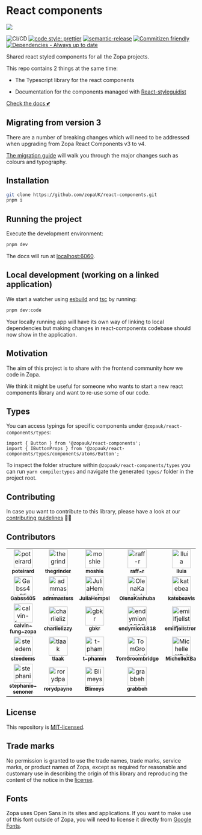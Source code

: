 # React components

<img src="./etc/images/turtle.gif" />

![CI/CD](https://github.com/zopaUK/react-components/workflows/CI/badge.svg)
[![code style: prettier](https://img.shields.io/badge/code_style-prettier-ff69b4.svg?style=flat-square)](https://github.com/prettier/prettier)
[![semantic-release](https://img.shields.io/badge/%20%20%F0%9F%93%A6%F0%9F%9A%80-semantic--release-e10079.svg)](https://github.com/semantic-release/semantic-release)
[![Commitizen friendly](https://img.shields.io/badge/commitizen-friendly-brightgreen.svg)](http://commitizen.github.io/cz-cli/)
[![Dependencies - Always up to date](https://img.shields.io/badge/always-up_to_date-brightgreen.svg)](https://help.github.com/en/articles/configuring-automated-security-fixes)

Shared react styled components for all the Zopa projects.

This repo contains 2 things at the same time:

- The Typescript library for the react components

- Documentation for the components managed with [React-styleguidist](https://react-styleguidist.js.org)

[Check the docs 💕](https://zrc.netlify.app/)

## Migrating from version 3

There are a number of breaking changes which will need to be addressed when upgrading from Zopa React Components v3 to v4.

[The migration guide](/etc/docs/migration-v4.md) will walk you through the major changes such as colours and typography.

## Installation

```bash
git clone https://github.com/zopaUK/react-components.git
pnpm i
```

## Running the project

Execute the development environment:

```bash
pnpm dev
```

The docs will run at [localhost:6060](http://localhost:6060).

## Local development (working on a linked application)

We start a watcher using [esbuild](https://esbuild.github.io/) and [tsc](https://www.typescriptlang.org/docs/handbook/compiler-options.html) by running:

```bash
pnpm dev:code
```

Your locally running app will have its own way of linking to local dependencies but making changes in react-components codebase should now show in the application.

## Motivation

The aim of this project is to share with the frontend community how we code in Zopa.

We think it might be useful for someone who wants to start a new react components library and want to re-use some of our code.

## Types

You can access typings for specific components under `@zopauk/react-components/types`:

```tsx
import { Button } from '@zopauk/react-components';
import { IButtonProps } from '@zopauk/react-components/types/components/atoms/Button';
```

To inspect the folder structure within `@zopauk/react-components/types` you can run `yarn compile:types` and navigate the generated `types/` folder in the project root.

## Contributing

In case you want to contribute to this library, please have a look at our [contributing guidelines](./CONTRIBUTING.md) 🙌🏼

## Contributors

<!-- readme: collaborators,contributors,semantic-release-bot/-,renovate-bot/- -start -->
<table>
<tr>
    <td align="center">
        <a href="https://github.com/poteirard">
            <img src="https://avatars.githubusercontent.com/u/7198934?v=4" width="50;" alt="poteirard"/>
            <br />
            <sub><b>poteirard</b></sub>
        </a>
    </td>
    <td align="center">
        <a href="https://github.com/thegrinder">
            <img src="https://avatars.githubusercontent.com/u/14250944?v=4" width="50;" alt="thegrinder"/>
            <br />
            <sub><b>thegrinder</b></sub>
        </a>
    </td>
    <td align="center">
        <a href="https://github.com/moshie">
            <img src="https://avatars.githubusercontent.com/u/3974301?v=4" width="50;" alt="moshie"/>
            <br />
            <sub><b>moshie</b></sub>
        </a>
    </td>
    <td align="center">
        <a href="https://github.com/raff-r">
            <img src="https://avatars.githubusercontent.com/u/1081070?v=4" width="50;" alt="raff-r"/>
            <br />
            <sub><b>raff-r</b></sub>
        </a>
    </td>
    <td align="center">
        <a href="https://github.com/lluia">
            <img src="https://avatars.githubusercontent.com/u/5938217?v=4" width="50;" alt="lluia"/>
            <br />
            <sub><b>lluia</b></sub>
        </a>
    </td>
    <td align="center">
        <a href="https://github.com/dfvalero">
            <img src="https://avatars.githubusercontent.com/u/337955?v=4" width="50;" alt="dfvalero"/>
            <br />
            <sub><b>dfvalero</b></sub>
        </a>
    </td></tr>
<tr>
    <td align="center">
        <a href="https://github.com/Gabss405">
            <img src="https://avatars.githubusercontent.com/u/67011746?v=4" width="50;" alt="Gabss405"/>
            <br />
            <sub><b>Gabss405</b></sub>
        </a>
    </td>
    <td align="center">
        <a href="https://github.com/admmasters">
            <img src="https://avatars.githubusercontent.com/u/335607?v=4" width="50;" alt="admmasters"/>
            <br />
            <sub><b>admmasters</b></sub>
        </a>
    </td>
    <td align="center">
        <a href="https://github.com/JuliaHempel">
            <img src="https://avatars.githubusercontent.com/u/9414476?v=4" width="50;" alt="JuliaHempel"/>
            <br />
            <sub><b>JuliaHempel</b></sub>
        </a>
    </td>
    <td align="center">
        <a href="https://github.com/OlenaKashuba">
            <img src="https://avatars.githubusercontent.com/u/27281884?v=4" width="50;" alt="OlenaKashuba"/>
            <br />
            <sub><b>OlenaKashuba</b></sub>
        </a>
    </td>
    <td align="center">
        <a href="https://github.com/katebeavis">
            <img src="https://avatars.githubusercontent.com/u/10133018?v=4" width="50;" alt="katebeavis"/>
            <br />
            <sub><b>katebeavis</b></sub>
        </a>
    </td>
    <td align="center">
        <a href="https://github.com/khumbon">
            <img src="https://avatars.githubusercontent.com/u/44274000?v=4" width="50;" alt="khumbon"/>
            <br />
            <sub><b>khumbon</b></sub>
        </a>
    </td></tr>
<tr>
    <td align="center">
        <a href="https://github.com/calvin-fung-zopa">
            <img src="https://avatars.githubusercontent.com/u/91553062?v=4" width="50;" alt="calvin-fung-zopa"/>
            <br />
            <sub><b>calvin-fung-zopa</b></sub>
        </a>
    </td>
    <td align="center">
        <a href="https://github.com/charlielizzy">
            <img src="https://avatars.githubusercontent.com/u/93588638?v=4" width="50;" alt="charlielizzy"/>
            <br />
            <sub><b>charlielizzy</b></sub>
        </a>
    </td>
    <td align="center">
        <a href="https://github.com/gbkr">
            <img src="https://avatars.githubusercontent.com/u/1077355?v=4" width="50;" alt="gbkr"/>
            <br />
            <sub><b>gbkr</b></sub>
        </a>
    </td>
    <td align="center">
        <a href="https://github.com/endymion1818">
            <img src="https://avatars.githubusercontent.com/u/2216344?v=4" width="50;" alt="endymion1818"/>
            <br />
            <sub><b>endymion1818</b></sub>
        </a>
    </td>
    <td align="center">
        <a href="https://github.com/emilfjellstrom">
            <img src="https://avatars.githubusercontent.com/u/11654513?v=4" width="50;" alt="emilfjellstrom"/>
            <br />
            <sub><b>emilfjellstrom</b></sub>
        </a>
    </td>
    <td align="center">
        <a href="https://github.com/MillieClare">
            <img src="https://avatars.githubusercontent.com/u/40922831?v=4" width="50;" alt="MillieClare"/>
            <br />
            <sub><b>MillieClare</b></sub>
        </a>
    </td></tr>
<tr>
    <td align="center">
        <a href="https://github.com/steedems">
            <img src="https://avatars.githubusercontent.com/u/7896422?v=4" width="50;" alt="steedems"/>
            <br />
            <sub><b>steedems</b></sub>
        </a>
    </td>
    <td align="center">
        <a href="https://github.com/tlaak">
            <img src="https://avatars.githubusercontent.com/u/1674055?v=4" width="50;" alt="tlaak"/>
            <br />
            <sub><b>tlaak</b></sub>
        </a>
    </td>
    <td align="center">
        <a href="https://github.com/t-phamm">
            <img src="https://avatars.githubusercontent.com/u/86316479?v=4" width="50;" alt="t-phamm"/>
            <br />
            <sub><b>t-phamm</b></sub>
        </a>
    </td>
    <td align="center">
        <a href="https://github.com/TomGroombridge">
            <img src="https://avatars.githubusercontent.com/u/5918265?v=4" width="50;" alt="TomGroombridge"/>
            <br />
            <sub><b>TomGroombridge</b></sub>
        </a>
    </td>
    <td align="center">
        <a href="https://github.com/MichelleXBai">
            <img src="https://avatars.githubusercontent.com/u/92802325?v=4" width="50;" alt="MichelleXBai"/>
            <br />
            <sub><b>MichelleXBai</b></sub>
        </a>
    </td>
    <td align="center">
        <a href="https://github.com/rominamoya">
            <img src="https://avatars.githubusercontent.com/u/1150925?v=4" width="50;" alt="rominamoya"/>
            <br />
            <sub><b>rominamoya</b></sub>
        </a>
    </td></tr>
<tr>
    <td align="center">
        <a href="https://github.com/stephanie-senoner">
            <img src="https://avatars.githubusercontent.com/u/118994357?v=4" width="50;" alt="stephanie-senoner"/>
            <br />
            <sub><b>stephanie-senoner</b></sub>
        </a>
    </td>
    <td align="center">
        <a href="https://github.com/rorydpayne">
            <img src="https://avatars.githubusercontent.com/u/7081561?v=4" width="50;" alt="rorydpayne"/>
            <br />
            <sub><b>rorydpayne</b></sub>
        </a>
    </td>
    <td align="center">
        <a href="https://github.com/Blimeys">
            <img src="https://avatars.githubusercontent.com/u/13405542?v=4" width="50;" alt="Blimeys"/>
            <br />
            <sub><b>Blimeys</b></sub>
        </a>
    </td>
    <td align="center">
        <a href="https://github.com/grabbeh">
            <img src="https://avatars.githubusercontent.com/u/641299?v=4" width="50;" alt="grabbeh"/>
            <br />
            <sub><b>grabbeh</b></sub>
        </a>
    </td></tr>
</table>
<!-- readme: collaborators,contributors,semantic-release-bot/-,renovate-bot/- -end -->

## License

This repository is [MIT-licensed](./LICENSE).

## Trade marks

No permission is granted to use the trade names, trade marks, service marks, or product names of Zopa, except as required for reasonable and customary use in describing the origin of this library and reproducing the content of the notice in the [license](./LICENSE).

## Fonts

Zopa uses Open Sans in its sites and applications. If you want to make use of this font outside of Zopa, you will need to license it directly from [Google Fonts](https://fonts.google.com/).
